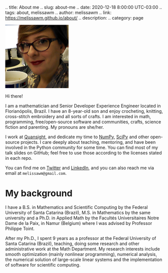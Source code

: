 .. title: About me
.. slug: about-me
.. date: 2020-12-18 8:00:00 UTC-03:00
.. tags: about, melissawm
.. author: melissawm
.. link: https://melissawm.github.io/about/
.. description:
.. category: page

<img src="/images/avatar.jpg" width="40%" alt="Picture of me holding my R2D2 coffee mug.">

Hi there!

I am a mathematician and Senior Developer Experience Engineer located in Florianópolis, Brazil. I have an 8-year-old son and enjoy crocheting, knitting, cross-stitch embroidery and all sorts of crafts. I am interested in math, programming, free/open-source software and communities, crafts, science fiction and parenting. My pronouns are she/her. 

I work at [Quansight](https://quansight.com/), and dedicate my time to [NumPy](https://numpy.org), [SciPy](https://scipy.org) and other open-source projects. I care deeply about teaching, mentoring, and have been involved in the Python community for some time. You can find most of my talk slides on GitHub; feel free to use those according to the licenses stated in each repo. 

You can find me on [Twitter](https://twitter.com/melissawm) and [LinkedIn](https://linkedin.com/in/axequalsb), and you can also reach me via email at `melissawm@gmail.com`.

My background
=============

I have a B.S. in Mathematics and Scientific Computing by the Federal University of Santa Catarina (Brazil), M.S. in Mathematics by the same university and a Ph.D. in Applied Math by the Facultés Universitaires Notre Dame de la Paix, in Namur (Belgium) where I was advised by Professor Philippe Toint.

After my Ph.D., I spent 9 years as a professor at the Federal University of Santa Catarina (Brazil), teaching, doing some research and other administrative work at the Math Department. My research interests include smooth optimization (mainly nonlinear programming), numerical analysis, the numerical solution of large-scale linear systems and the implementation of software for scientific computing.

